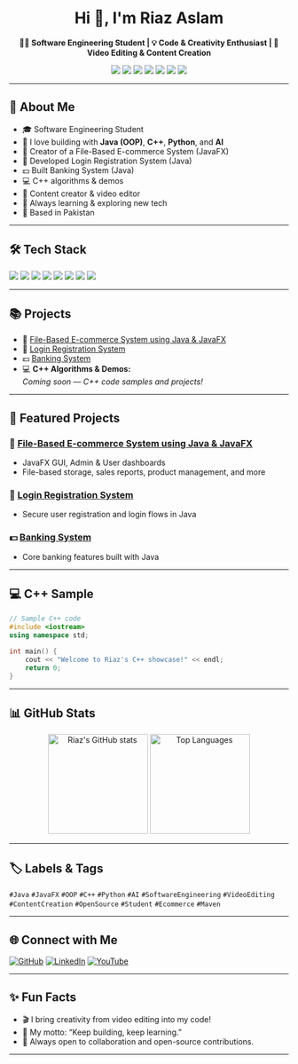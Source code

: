 <!-- Profile README for Riaz Aslam -->

<h1 align="center">Hi 👋, I'm Riaz Aslam</h1>
<p align="center">
  <b>👨‍💻 Software Engineering Student | 💡 Code & Creativity Enthusiast | 🎥 Video Editing & Content Creation</b>
</p>

<p align="center">
  <img src="https://img.shields.io/badge/Java-ED8B00?style=for-the-badge&logo=java&logoColor=white"/>
  <img src="https://img.shields.io/badge/C++-00599C?style=for-the-badge&logo=cplusplus&logoColor=white"/>
  <img src="https://img.shields.io/badge/Python-3776AB?style=for-the-badge&logo=python&logoColor=white"/>
  <img src="https://img.shields.io/badge/AI-222222?style=for-the-badge&logo=openai&logoColor=white"/>
  <img src="https://img.shields.io/badge/JavaFX-23+-blueviolet?style=for-the-badge"/>
  <img src="https://img.shields.io/badge/Video%20Editing-FF69B4?style=for-the-badge"/>
  <img src="https://img.shields.io/badge/Location-Pakistan-008000?style=for-the-badge&logo=google-maps"/>
</p>

---

## 🚀 About Me

- 🎓 Software Engineering Student  
- 💬 I love building with **Java (OOP)**, **C++**, **Python**, and **AI**
- 🛒 Creator of a File-Based E-commerce System (JavaFX)
- 🔐 Developed Login Registration System (Java)
- 💵 Built Banking System (Java)
- 💻 C++ algorithms & demos
- 🎥 Content creator & video editor
- 🌱 Always learning & exploring new tech  
- 📍 Based in Pakistan

---

## 🛠️ Tech Stack

<p align="left">
  <img src="https://img.shields.io/badge/Java-ED8B00?style=flat&logo=java&logoColor=white"/>
  <img src="https://img.shields.io/badge/C++-00599C?style=flat&logo=cplusplus&logoColor=white"/>
  <img src="https://img.shields.io/badge/Python-3776AB?style=flat&logo=python&logoColor=white"/>
  <img src="https://img.shields.io/badge/JavaFX-23+-blueviolet?style=flat"/>
  <img src="https://img.shields.io/badge/Maven-1565c0?style=flat&logo=apachemaven&logoColor=white"/>
  <img src="https://img.shields.io/badge/GitHub-181717?style=flat&logo=github&logoColor=white"/>
  <img src="https://img.shields.io/badge/VS%20Code-007ACC?style=flat&logo=visualstudiocode&logoColor=white"/>
  <img src="https://img.shields.io/badge/IntelliJ%20IDEA-000000?style=flat&logo=intellijidea&logoColor=white"/>
</p>

---

## 📚 Projects

- 🛒 [File-Based E-commerce System using Java & JavaFX](https://github.com/riazaslam029/File-Based-E-commerce-System-using-Java-and-JAvaFX)
- 🔐 [Login Registration System](https://github.com/riazaslam029/Login-Registration-System)
- 💵 [Banking System](https://github.com/riazaslam029/Banking-System)
- 💻 **C++ Algorithms & Demos:**  
  *Coming soon — C++ code samples and projects!*

---

## 🚩 Featured Projects

### 🛒 [File-Based E-commerce System using Java & JavaFX](https://github.com/riazaslam029/File-Based-E-commerce-System-using-Java-and-JAvaFX)
- JavaFX GUI, Admin & User dashboards
- File-based storage, sales reports, product management, and more

### 🔐 [Login Registration System](https://github.com/riazaslam029/Login-Registration-System)
- Secure user registration and login flows in Java

### 💵 [Banking System](https://github.com/riazaslam029/Banking-System)
- Core banking features built with Java

---

## 💻 C++ Sample

```cpp
// Sample C++ code
#include <iostream>
using namespace std;

int main() {
    cout << "Welcome to Riaz's C++ showcase!" << endl;
    return 0;
}
```

---

## 📊 GitHub Stats

<p align="center">
  <img src="https://github-readme-stats.vercel.app/api?username=riazaslam029&show_icons=true&theme=radical" alt="Riaz's GitHub stats" height="180"/>
  <img src="https://github-readme-stats.vercel.app/api/top-langs/?username=riazaslam029&layout=compact&theme=radical" alt="Top Languages" height="180"/>
</p>

---

## 🏷️ Labels & Tags

`#Java` `#JavaFX` `#OOP` `#C++` `#Python` `#AI` `#SoftwareEngineering` `#VideoEditing` `#ContentCreation` `#OpenSource` `#Student` `#Ecommerce` `#Maven`

---

## 🌐 Connect with Me

[![GitHub](https://img.shields.io/badge/GitHub-181717?style=flat&logo=github)](https://github.com/riazaslam029)
[![LinkedIn](https://img.shields.io/badge/LinkedIn-0077B5?style=flat&logo=linkedin&logoColor=white)](https://www.linkedin.com/in/riaz-aslam-0bb69b310/)
[![YouTube](https://img.shields.io/badge/YouTube-FF0000?style=flat&logo=youtube&logoColor=white)](https://www.youtube.com/@Quranrecites7)
<!-- Add more links as needed -->

---

## ✨ Fun Facts

- 🎬 I bring creativity from video editing into my code!
- 🌟 My motto: “Keep building, keep learning.”
- 🤝 Always open to collaboration and open-source contributions.

---

<!-- Optional: Add a quote, activity graph, or trophies for even more engagement! -->

